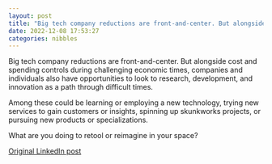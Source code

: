 ```yaml
---
layout: post
title: "Big tech company reductions are front-and-center. But alongside cost and spending controls during challenging economic times, companies and individuals also have opportunities to look to research, development, and innovation as a path through difficult times."
date: 2022-12-08 17:53:27
categories: nibbles
---
```


Big tech company reductions are front-and-center. But alongside cost and spending controls during challenging economic times, companies and individuals also have opportunities to look to research, development, and innovation as a path through difficult times.

Among these could be learning or employing a new technology, trying new services to gain customers or insights, spinning up skunkworks projects, or pursuing new products or specializations.

What are you doing to retool or reimagine in your space?

[Original LinkedIn post](https://www.linkedin.com/feed/update/urn%3Ali%3Ashare%3A7006677139458584576)
